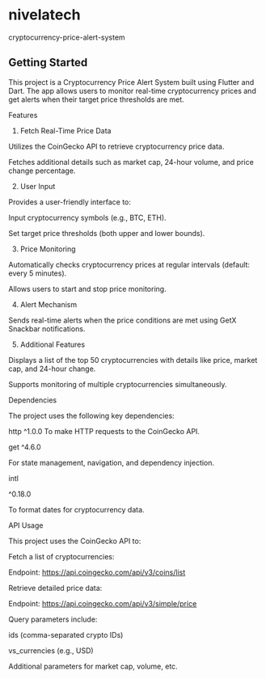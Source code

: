# nivelatech

cryptocurrency-price-alert-system

## Getting Started

This project is a Cryptocurrency Price Alert System built using Flutter and Dart. The app allows users to monitor real-time cryptocurrency prices and get alerts when their target price thresholds are met.

Features

1. Fetch Real-Time Price Data

Utilizes the CoinGecko API to retrieve cryptocurrency price data.

Fetches additional details such as market cap, 24-hour volume, and price change percentage.

2. User Input

Provides a user-friendly interface to:

Input cryptocurrency symbols (e.g., BTC, ETH).

Set target price thresholds (both upper and lower bounds).

3. Price Monitoring

Automatically checks cryptocurrency prices at regular intervals (default: every 5 minutes).

Allows users to start and stop price monitoring.

4. Alert Mechanism

Sends real-time alerts when the price conditions are met using GetX Snackbar notifications.

5. Additional Features

Displays a list of the top 50 cryptocurrencies with details like price, market cap, and 24-hour change.

Supports monitoring of multiple cryptocurrencies simultaneously.

Dependencies

The project uses the following key dependencies:


http  ^1.0.0
To make HTTP requests to the CoinGecko API.

get ^4.6.0

For state management, navigation, and dependency injection.

intl

^0.18.0

To format dates for cryptocurrency data.

API Usage

This project uses the CoinGecko API to:

Fetch a list of cryptocurrencies:

Endpoint: https://api.coingecko.com/api/v3/coins/list

Retrieve detailed price data:

Endpoint: https://api.coingecko.com/api/v3/simple/price

Query parameters include:

ids (comma-separated crypto IDs)

vs_currencies (e.g., USD)

Additional parameters for market cap, volume, etc.